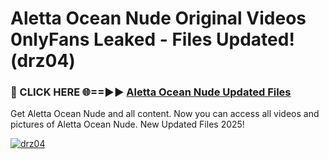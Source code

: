 # Aletta Ocean Nude Original Videos 0nlyFans Leaked - Files Updated! (drz04)

<h3>🔴 CLICK HERE 🌐==►► <a href="https://tinyurl.com/yrmya6cz" rel="nofollow">Aletta Ocean Nude Updated Files</a></h3>

Get Aletta Ocean Nude and all content. Now you can access all videos and pictures of Aletta Ocean Nude. New Updated Files 2025!

[![drz04](https://i.imgur.com/FMdXYCs.gif)](https://tinyurl.com/yrmya6cz)
